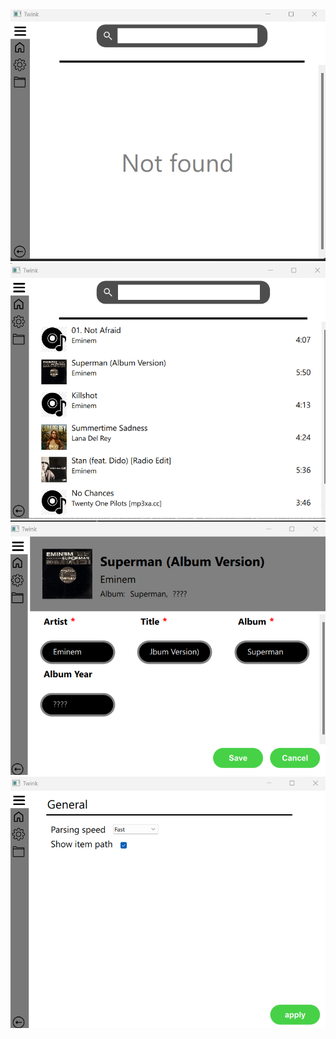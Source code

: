 <img src="docs/images/1.png" alt="Base page" width="600">
<img src="docs/images/2.png" alt="Loaded page" width="600">
<img src="docs/images/3.png" alt="Editing page" width="600">
<img src="docs/images/4.png" alt="Settings page" width="600">
